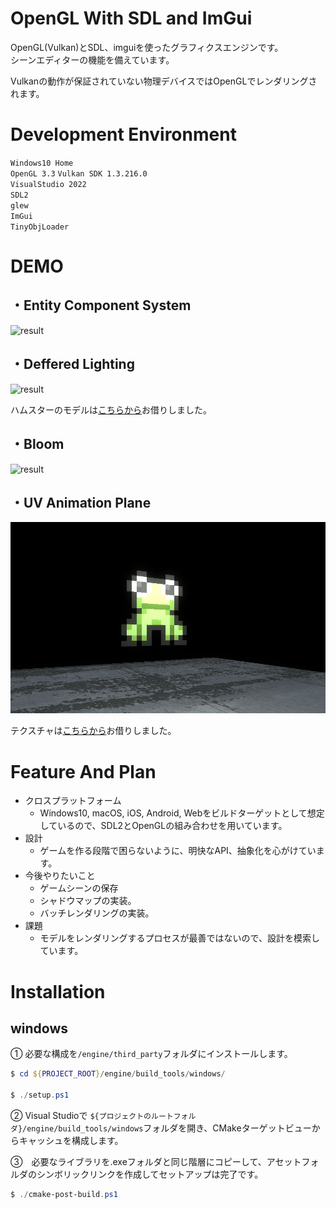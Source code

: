 # OpenGL With SDL and ImGui

OpenGL(Vulkan)とSDL、imguiを使ったグラフィクスエンジンです。  
シーンエディターの機能を備えています。

Vulkanの動作が保証されていない物理デバイスではOpenGLでレンダリングされます。

# Development Environment

``Windows10 Home``  
``OpenGL 3.3``
``Vulkan SDK 1.3.216.0``  
``VisualStudio 2022``  
``SDL2``  
``glew``  
``ImGui``  
``TinyObjLoader``

# DEMO
## ・Entity Component System  
![result](https://github.com/machumun/opengl-with-sdl-and-imgui/blob/main/engine_sample.gif)

## ・Deffered Lighting  
![result](https://github.com/machumun/opengl-with-sdl-and-imgui/blob/main/readme2.gif)

ハムスターのモデルは[こちらから](https://sketchfab.com/3d-models/hamtaro-7d195612e7814905aa1bfefd13b80be1)お借りしました。

## ・Bloom  

![result](https://github.com/machumun/opengl-with-sdl-and-imgui/blob/main/bloom.gif)


## ・UV Animation Plane  

![result](https://github.com/machumun/opengl-with-sdl-and-imgui/blob/material/uvanimation.gif)

テクスチャは[こちらから](http://obane.blog.shinobi.jp/)お借りしました。


# Feature And Plan

* クロスプラットフォーム
  * Windows10, macOS, iOS, Android, Webをビルドターゲットとして想定しているので、SDL2とOpenGLの組み合わせを用いています。
* 設計
  * ゲームを作る段階で困らないように、明快なAPI、抽象化を心がけています。
* 今後やりたいこと
  * ゲームシーンの保存
  * シャドウマップの実装。
  * バッチレンダリングの実装。
* 課題
  * モデルをレンダリングするプロセスが最善ではないので、設計を模索しています。

# Installation

## windows
① 必要な構成を``/engine/third_party``フォルダにインストールします。
```powershell
$ cd ${PROJECT_ROOT}/engine/build_tools/windows/

$ ./setup.ps1
```
  
②
Visual Studioで  ``${プロジェクトのルートフォルダ}/engine/build_tools/windows``フォルダを開き、CMakeターゲットビューからキャッシュを構成します。  

③　必要なライブラリを.exeフォルダと同じ階層にコピーして、アセットフォルダのシンボリックリンクを作成してセットアップは完了です。
```powershell
$ ./cmake-post-build.ps1
```
